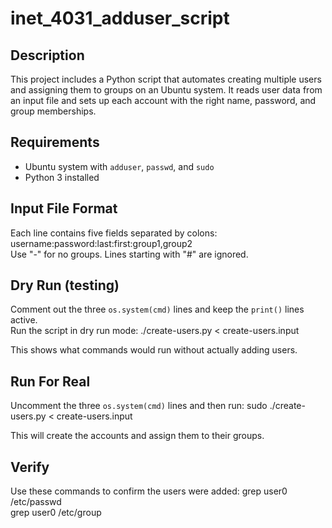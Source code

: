 # inet_4031_adduser_script

## Description
This project includes a Python script that automates creating multiple users and assigning them to groups on an Ubuntu system. It reads user data from an input file and sets up each account with the right name, password, and group memberships.

## Requirements
- Ubuntu system with `adduser`, `passwd`, and `sudo`
- Python 3 installed

## Input File Format
Each line contains five fields separated by colons:
username:password:last:first:group1,group2  
Use "-" for no groups. Lines starting with "#" are ignored.

## Dry Run (testing)
Comment out the three `os.system(cmd)` lines and keep the `print()` lines active.  
Run the script in dry run mode:
./create-users.py < create-users.input  

This shows what commands would run without actually adding users.

## Run For Real
Uncomment the three `os.system(cmd)` lines and then run:
sudo ./create-users.py < create-users.input  

This will create the accounts and assign them to their groups.

## Verify
Use these commands to confirm the users were added:
grep user0 /etc/passwd  
grep user0 /etc/group
